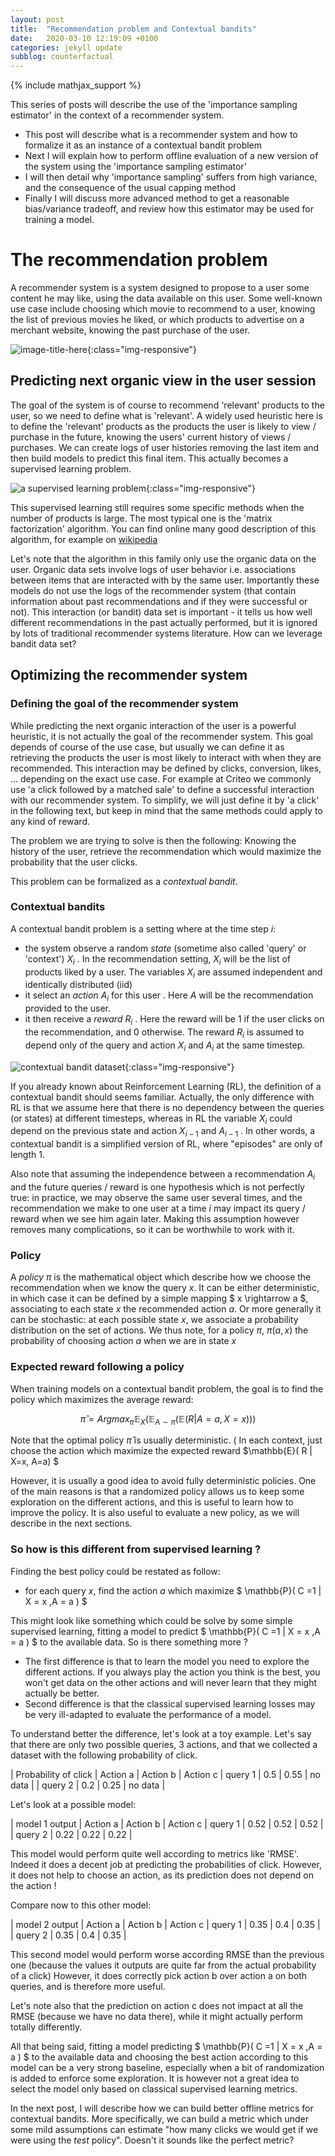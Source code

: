 ```yaml
---
layout: post
title:  "Recommendation problem and Contextual bandits"
date:   2020-03-10 12:19:09 +0100
categories: jekyll update
subblog: counterfactual
---
```

{% include mathjax_support %}

This series of posts will describe the use of the 'importance sampling estimator' in the context of a recommender system.
- This post will describe what is a recommender system and how to formalize it as an instance of a contextual bandit problem
- Next I will explain how to perform offline evaluation of a new version of the system using the 'importance sampling estimator'
- I will then detail why 'importance sampling' suffers from high variance, and the consequence of the usual capping method
- Finally I will discuss more advanced method to get a reasonable bias/variance tradeoff, and review how this estimator may be used for training a model.
 

# The recommendation problem

A recommender system is a system designed to propose to a user some content he may like, using the data available on this user.
Some well-known use case include choosing which movie to recommend to a user, knowing the list of previous movies he liked, or which products to advertise on a merchant website, knowing the past purchase of the user.

![image-title-here]({{site.repo_name}}/assets/images/reco_problem/reco.png){:class="img-responsive"}


## Predicting next organic view in the user session
 
The goal of the system is of course to recommend 'relevant' products to the user, so we need to define what is 'relevant'.
A widely used heuristic here is to define the 'relevant' products as the products the user is likely to  view / purchase in the future, knowing the users' current history of views / purchases.  We can create logs of user histories removing the last item and then build models to predict this final item.  This actually becomes a supervised learning problem.

![a supervised learning problem]({{site.repo_name}}/assets/images/reco_problem/supervised_reco.jpg){:class="img-responsive"}

This supervised learning still requires some specific methods when the number of products is large. The most typical one is the 'matrix factorization' algorithm. You can find online many good description of this algorithm, for example on [wikipedia](https://en.wikipedia.org/wiki/Matrix_factorization_(recommender_systems))

Let's note that the algorithm in this family only use the organic data on the user.  Organic data sets involve logs of user behavior i.e. associations between items that are interacted with by the same user.  Importantly these models do not use the logs of the recommender system (that contain information about past recommendations and if they were successful or not).  This interaction (or bandit) data set is important - it tells us how well different recommendations in the past actually performed, but it is ignored by lots of traditional recommender systems literature.  How can we leverage bandit data set?

## Optimizing the recommender system

### Defining the goal of the recommender system

While predicting the next organic interaction of the user is a powerful heuristic, it is not actually the goal of the recommender system.
This goal depends of course of the use case, but usually we can define it as retrieving the products the user is most likely to interact with when they are recommended.
This interaction may be defined by clicks, conversion, likes, ... depending on the exact use case. For example at Criteo we commonly use 'a click followed by a matched sale' to define a successful interaction with our recommender system.
To simplify, we will just define it by 'a click' in the following text, but keep in mind that the same methods could apply to any kind of reward.

The problem we are trying to solve is then the following:
Knowing the history of the user, retrieve the recommendation which would maximize the probability that the user clicks.

This problem can be formalized as a _contextual bandit_. 

### Contextual bandits

A contextual bandit problem is a setting where at the time step $i$:
- the system observe a random _state_ (sometime also called 'query' or 'context') $X_i$ . In the recommendation setting, $X_i$ will be the list of products liked by a user. The variables $X_i$ are assumed independent and identically distributed (iid)
- it select an _action_ $A_i$ for this user . Here $A$ will be the recommendation provided to the user.
- it then receive a _reward_ $R_i$ . Here the reward will be $1$ if the user clicks on the recommendation, and $0$ otherwise. The reward $R_i$ is assumed to depend only of the query and action $X_i$ and $A_i$ at the same timestep.

![contextual bandit dataset]({{site.repo_name}}/assets/images/reco_problem/bandit_dataset.png){:class="img-responsive"}


If you already known about Reinforcement Learning (RL), the definition of a contextual bandit should seems familiar. Actually, the only difference with RL is that we assume here that there is no dependency between the queries (or states) at different timesteps, whereas in RL the variable $X_i$ could depend on the previous state and action $X_{i-1}$ and $A_{i-1}$ . In other words, a contextual bandit is a simplified version of RL, where "episodes" are only of length 1.

Also note that assuming the independence between a recommendation $A_i$ and the future queries / reward is one hypothesis which is not perfectly true: in practice, we may observe the same user several times, and the recommendation we make to one user at a time $i$ may impact its query / reward when we see him again later. Making this assumption however removes many complications, so it can be worthwhile to work with it.

### Policy

A _policy_ $\pi$ is the mathematical object which describe how we choose the recommendation when we know the query $x$.
It can be either deterministic, in which case it can be defined by a simple mapping $ x \rightarrow a $, associating to each state $x$ the recommended action $a$.
Or more generally it can be stochastic: at each possible state $x$, we associate a probability distribution on the set of actions.
We thus note, for a policy $\pi$,  $\pi(a,x)$ the probability of choosing action $a$ when we are in state $x$


### Expected reward following a policy

When training models on a contextual bandit problem, the goal is to find the policy which maximizes the average reward:

$$\hat{\pi} = Argmax_{ \pi } \mathbb{E}_X ( \mathbb{E}_{ A \sim \pi } ( \mathbb{E}( R | A = a , X = x ))) $$

Note that the optimal policy $\hat{ \pi}$ is usually deterministic. ( In each context, just choose the action which maximize the expected reward $\mathbb{E}( R \| X=x,  A=a) $ <!-- please check my change -->

However, it is usually a good idea to avoid fully deterministic policies. One of the main reasons is that a randomized policy allows us to keep some exploration on the different actions, and this is useful to learn how to improve the policy. It is also useful to evaluate a new policy, as we will describe in the next sections.


### So how is this different from supervised learning ?

Finding the best policy could be restated as follow: 

- for each query $x$, find the action $a$ which maximize $ \mathbb{P}( C =1 \| X = x ,A = a ) $

This might look like something which could be solve by some simple supervised learning, fitting a model to predict $ \mathbb{P}( C =1 \| X = x ,A = a ) $ to the available data. So is there something more ?
- The first difference is that to learn the model you need to explore the different actions. If you always play the action you think is the best, you won't get data on the other actions and will never learn that they might actually be better.
- Second difference is that the classical supervised learning losses may be very ill-adapted to evaluate the performance of a model.

To understand better the difference, let's look at a toy example. 
Let's say that there are only two possible queries, 3 actions, and that we collected a dataset with the following probability of click.

| Probability of click   | Action a | Action b | Action c
| query 1 |   0.5   |    0.55   |    no data   | 
| query 2 |   0.2   |    0.25   |    no data   | 


Let's look at a possible model:

| model 1 output   | Action a | Action b | Action c
| query 1 |   0.52   |    0.52   |    0.52  | 
| query 2 |   0.22   |    0.22   |   0.22   | 

This model would perform quite well according to metrics like 'RMSE'. Indeed it does a decent job at predicting the probabilities of click.
However, it does not help to choose an action, as its prediction does not depend on the action !
 
Compare now to this other model:

|	 model 2 output   | Action a | Action b | Action c
| query 1 |   0.35   |    0.4   |    0.35  | 
| query 2 |   0.35   |    0.4   |    0.35  | 

This second model would perform worse according RMSE than the previous one (because the values it outputs are quite far from the actual probability of a click)
However, it does correctly pick action b over action a on both queries, and is therefore more useful.

Let's note also that the prediction on action c does not impact at all the RMSE (because we have no data there), while it might actually perform totally differently.
  
  
All that being said, fitting a model predicting $ \mathbb{P}( C =1 \| X = x ,A = a ) $ to the available data and choosing the best action according to this model can be a very strong baseline, especially when a bit of randomization is added to enforce some exploration. It is however not a great idea to select the model only based on classical supervised learning metrics.

In the next post, I will describe how we can build better offline metrics for contextual bandits. More specifically, we can build a metric which under some mild assumptions can estimate "how many clicks we would get if we were using the _test_ policy". Doesn't it sounds like the perfect metric? 

